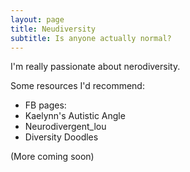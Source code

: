 ```yaml
---
layout: page
title: Neudiversity
subtitle: Is anyone actually normal?
---
```

I'm really passionate about nerodiversity.

Some resources I'd recommend:
 - FB pages:
  - Kaelynn's Autistic Angle
  - Neurodivergent_lou
  - Diversity Doodles

(More coming soon)
